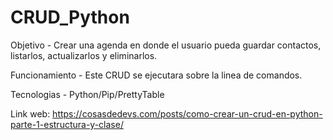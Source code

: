 # CRUD_Python

Objetivo - Crear una agenda en donde el usuario pueda guardar contactos, listarlos, actualizarlos y eliminarlos.

Funcionamiento - Este CRUD se ejecutara sobre la linea de comandos.

Tecnologias - Python/Pip/PrettyTable

Link web: https://cosasdedevs.com/posts/como-crear-un-crud-en-python-parte-1-estructura-y-clase/


